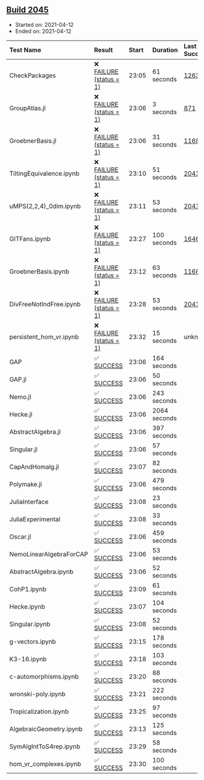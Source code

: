 ## [Build 2045](https://oscarci.mathematik.uni-kl.de/job/oscar-stable/2045/)

* Started on: 2021-04-12
* Ended on: 2021-04-12

| Test Name    | Result | Start | Duration | Last Success | First Failure |
|:-------------|:-------|:------|:---------|:-------------|:--------------|
| CheckPackages | ❌ [FAILURE (status = 1)](https://oscarci.mathematik.uni-kl.de/job/oscar-stable/2045/artifact/logs/build-2045/CheckPackages.log) | 23:05 | 61 seconds | [1263](https://oscarci.mathematik.uni-kl.de/job/oscar-stable/1263/) | [1264](https://oscarci.mathematik.uni-kl.de/job/oscar-stable/1264/) |
| GroupAtlas.jl | ❌ [FAILURE (status = 1)](https://oscarci.mathematik.uni-kl.de/job/oscar-stable/2045/artifact/logs/build-2045/GroupAtlas.jl.log) | 23:06 | 3 seconds | [871](https://oscarci.mathematik.uni-kl.de/job/oscar-stable/871/) | [872](https://oscarci.mathematik.uni-kl.de/job/oscar-stable/872/) |
| GroebnerBasis.jl | ❌ [FAILURE (status = 1)](https://oscarci.mathematik.uni-kl.de/job/oscar-stable/2045/artifact/logs/build-2045/GroebnerBasis.jl.log) | 23:06 | 31 seconds | [1168](https://oscarci.mathematik.uni-kl.de/job/oscar-stable/1168/) | [1169](https://oscarci.mathematik.uni-kl.de/job/oscar-stable/1169/) |
| TiltingEquivalence.ipynb | ❌ [FAILURE (status = 1)](https://oscarci.mathematik.uni-kl.de/job/oscar-stable/2045/artifact/logs/build-2045/TiltingEquivalence.ipynb.log) | 23:10 | 51 seconds | [2041](https://oscarci.mathematik.uni-kl.de/job/oscar-stable/2041/) | [2042](https://oscarci.mathematik.uni-kl.de/job/oscar-stable/2042/) |
| uMPS(2,2,4)_0dim.ipynb | ❌ [FAILURE (status = 1)](https://oscarci.mathematik.uni-kl.de/job/oscar-stable/2045/artifact/logs/build-2045/uMPS-2-2-4-_0dim.ipynb.log) | 23:11 | 53 seconds | [2041](https://oscarci.mathematik.uni-kl.de/job/oscar-stable/2041/) | [2042](https://oscarci.mathematik.uni-kl.de/job/oscar-stable/2042/) |
| GITFans.ipynb | ❌ [FAILURE (status = 1)](https://oscarci.mathematik.uni-kl.de/job/oscar-stable/2045/artifact/logs/build-2045/GITFans.ipynb.log) | 23:27 | 100 seconds | [1646](https://oscarci.mathematik.uni-kl.de/job/oscar-stable/1646/) | [1647](https://oscarci.mathematik.uni-kl.de/job/oscar-stable/1647/) |
| GroebnerBasis.ipynb | ❌ [FAILURE (status = 1)](https://oscarci.mathematik.uni-kl.de/job/oscar-stable/2045/artifact/logs/build-2045/GroebnerBasis.ipynb.log) | 23:12 | 63 seconds | [1168](https://oscarci.mathematik.uni-kl.de/job/oscar-stable/1168/) | [1169](https://oscarci.mathematik.uni-kl.de/job/oscar-stable/1169/) |
| DivFreeNotIndFree.ipynb | ❌ [FAILURE (status = 1)](https://oscarci.mathematik.uni-kl.de/job/oscar-stable/2045/artifact/logs/build-2045/DivFreeNotIndFree.ipynb.log) | 23:28 | 53 seconds | [2041](https://oscarci.mathematik.uni-kl.de/job/oscar-stable/2041/) | [2042](https://oscarci.mathematik.uni-kl.de/job/oscar-stable/2042/) |
| persistent_hom_vr.ipynb | ❌ [FAILURE (status = 1)](https://oscarci.mathematik.uni-kl.de/job/oscar-stable/2045/artifact/logs/build-2045/persistent_hom_vr.ipynb.log) | 23:32 | 15 seconds | unknown | unknown |
| GAP | ✅ [SUCCESS](https://oscarci.mathematik.uni-kl.de/job/oscar-stable/2045/artifact/logs/build-2045/GAP.log) | 23:06 | 164 seconds |  |  |
| GAP.jl | ✅ [SUCCESS](https://oscarci.mathematik.uni-kl.de/job/oscar-stable/2045/artifact/logs/build-2045/GAP.jl.log) | 23:06 | 50 seconds |  |  |
| Nemo.jl | ✅ [SUCCESS](https://oscarci.mathematik.uni-kl.de/job/oscar-stable/2045/artifact/logs/build-2045/Nemo.jl.log) | 23:06 | 243 seconds |  |  |
| Hecke.jl | ✅ [SUCCESS](https://oscarci.mathematik.uni-kl.de/job/oscar-stable/2045/artifact/logs/build-2045/Hecke.jl.log) | 23:06 | 2064 seconds |  |  |
| AbstractAlgebra.jl | ✅ [SUCCESS](https://oscarci.mathematik.uni-kl.de/job/oscar-stable/2045/artifact/logs/build-2045/AbstractAlgebra.jl.log) | 23:06 | 397 seconds |  |  |
| Singular.jl | ✅ [SUCCESS](https://oscarci.mathematik.uni-kl.de/job/oscar-stable/2045/artifact/logs/build-2045/Singular.jl.log) | 23:06 | 57 seconds |  |  |
| CapAndHomalg.jl | ✅ [SUCCESS](https://oscarci.mathematik.uni-kl.de/job/oscar-stable/2045/artifact/logs/build-2045/CapAndHomalg.jl.log) | 23:07 | 82 seconds |  |  |
| Polymake.jl | ✅ [SUCCESS](https://oscarci.mathematik.uni-kl.de/job/oscar-stable/2045/artifact/logs/build-2045/Polymake.jl.log) | 23:06 | 479 seconds |  |  |
| JuliaInterface | ✅ [SUCCESS](https://oscarci.mathematik.uni-kl.de/job/oscar-stable/2045/artifact/logs/build-2045/JuliaInterface.log) | 23:08 | 23 seconds |  |  |
| JuliaExperimental | ✅ [SUCCESS](https://oscarci.mathematik.uni-kl.de/job/oscar-stable/2045/artifact/logs/build-2045/JuliaExperimental.log) | 23:08 | 33 seconds |  |  |
| Oscar.jl | ✅ [SUCCESS](https://oscarci.mathematik.uni-kl.de/job/oscar-stable/2045/artifact/logs/build-2045/Oscar.jl.log) | 23:06 | 459 seconds |  |  |
| NemoLinearAlgebraForCAP | ✅ [SUCCESS](https://oscarci.mathematik.uni-kl.de/job/oscar-stable/2045/artifact/logs/build-2045/NemoLinearAlgebraForCAP.log) | 23:06 | 53 seconds |  |  |
| AbstractAlgebra.ipynb | ✅ [SUCCESS](https://oscarci.mathematik.uni-kl.de/job/oscar-stable/2045/artifact/logs/build-2045/AbstractAlgebra.ipynb.log) | 23:06 | 52 seconds |  |  |
| CohP1.ipynb | ✅ [SUCCESS](https://oscarci.mathematik.uni-kl.de/job/oscar-stable/2045/artifact/logs/build-2045/CohP1.ipynb.log) | 23:09 | 61 seconds |  |  |
| Hecke.ipynb | ✅ [SUCCESS](https://oscarci.mathematik.uni-kl.de/job/oscar-stable/2045/artifact/logs/build-2045/Hecke.ipynb.log) | 23:07 | 104 seconds |  |  |
| Singular.ipynb | ✅ [SUCCESS](https://oscarci.mathematik.uni-kl.de/job/oscar-stable/2045/artifact/logs/build-2045/Singular.ipynb.log) | 23:08 | 52 seconds |  |  |
| g-vectors.ipynb | ✅ [SUCCESS](https://oscarci.mathematik.uni-kl.de/job/oscar-stable/2045/artifact/logs/build-2045/g-vectors.ipynb.log) | 23:15 | 178 seconds |  |  |
| K3-16.ipynb | ✅ [SUCCESS](https://oscarci.mathematik.uni-kl.de/job/oscar-stable/2045/artifact/logs/build-2045/K3-16.ipynb.log) | 23:18 | 103 seconds |  |  |
| c-automorphisms.ipynb | ✅ [SUCCESS](https://oscarci.mathematik.uni-kl.de/job/oscar-stable/2045/artifact/logs/build-2045/c-automorphisms.ipynb.log) | 23:20 | 88 seconds |  |  |
| wronski-poly.ipynb | ✅ [SUCCESS](https://oscarci.mathematik.uni-kl.de/job/oscar-stable/2045/artifact/logs/build-2045/wronski-poly.ipynb.log) | 23:21 | 222 seconds |  |  |
| Tropicalization.ipynb | ✅ [SUCCESS](https://oscarci.mathematik.uni-kl.de/job/oscar-stable/2045/artifact/logs/build-2045/Tropicalization.ipynb.log) | 23:25 | 97 seconds |  |  |
| AlgebraicGeometry.ipynb | ✅ [SUCCESS](https://oscarci.mathematik.uni-kl.de/job/oscar-stable/2045/artifact/logs/build-2045/AlgebraicGeometry.ipynb.log) | 23:13 | 125 seconds |  |  |
| SymAlgIntToS4rep.ipynb | ✅ [SUCCESS](https://oscarci.mathematik.uni-kl.de/job/oscar-stable/2045/artifact/logs/build-2045/SymAlgIntToS4rep.ipynb.log) | 23:29 | 58 seconds |  |  |
| hom_vr_complexes.ipynb | ✅ [SUCCESS](https://oscarci.mathematik.uni-kl.de/job/oscar-stable/2045/artifact/logs/build-2045/hom_vr_complexes.ipynb.log) | 23:30 | 100 seconds |  |  |
